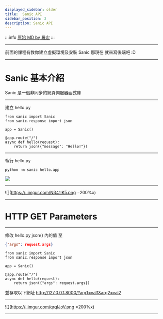 ```yaml
---
displayed_sidebar: older
title:  Sanic API
sidebar_position: 2
description: Sanic API
---
```


:::info
[原始 MD by 羅宏](https://hackmd.io/@YunNet21st/r1LnLZSpS#/)
:::


---

前面的課程有教你建立虛擬環境及安裝 Sanic
那現在
就來寫後端吧 :D

---

# Sanic 基本介紹
Sanic 是一個非同步的網頁伺服器函式庫

---

建立 hello.py

```python=
from sanic import Sanic
from sanic.response import json

app = Sanic()

@app.route("/")
async def hello(request):
    return json({"message": "Hello!"})
```

---

執行 hello.py

```
python -m sanic hello.app
```
![](https://i.imgur.com/0R8dp9r.png)

---

![](https://i.imgur.com/N341IK5.png =200%x)

---

# HTTP GET Parameters

---

修改 hello.py json() 內的值
至 
```json
{"args": request.args}
```
```python=
from sanic import Sanic
from sanic.response import json

app = Sanic()

@app.route("/")
async def hello(request):
    return json({"args": request.args})
```
並存取以下網址
http://127.0.0.1:8000/?arg1=val1&arg2=val2

---

![](https://i.imgur.com/qrqlJoV.png =200%x)

---

